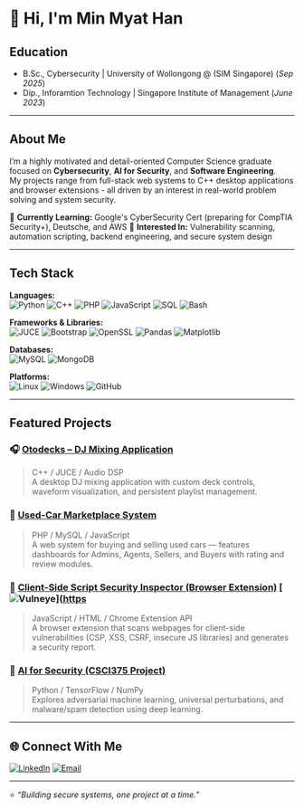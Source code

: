 # 👋 Hi, I'm Min Myat Han  

## Education
- B.Sc., Cybersecurity |  University of Wollongong @ (SIM Singapore) (_Sep 2025_)								       		
- Dip., Inforamtion Technology	| Singapore Institute of Management (_June 2023_)

---

##  About Me  

I’m a highly motivated and detail-oriented Computer Science graduate focused on **Cybersecurity**, **AI for Security**, and **Software Engineering**.  
My projects range from full-stack web systems to C++ desktop applications and browser extensions - all driven by an interest in real-world problem solving and system security.  

🌱 **Currently Learning:** Google's CyberSecurity Cert (preparing for CompTIA Security+), Deutsche, and AWS 
🧩 **Interested In:** Vulnerability scanning, automation scripting, backend engineering, and secure system design  

---

## Tech Stack  

**Languages:**  
![Python](https://img.shields.io/badge/Python-3670A0?style=for-the-badge&logo=python&logoColor=ffdd54)
![C++](https://img.shields.io/badge/C++-00599C?style=for-the-badge&logo=cplusplus)
![PHP](https://img.shields.io/badge/PHP-777BB4?style=for-the-badge&logo=php)
![JavaScript](https://img.shields.io/badge/JavaScript-F7DF1E?style=for-the-badge&logo=javascript&logoColor=black)
![SQL](https://img.shields.io/badge/SQL-336791?style=for-the-badge&logo=postgresql)
![Bash](https://img.shields.io/badge/Bash-4EAA25?style=for-the-badge&logo=gnubash&logoColor=white)

**Frameworks & Libraries:**  
![JUCE](https://img.shields.io/badge/JUCE-C%2B%2B-00599C?style=for-the-badge)
![Bootstrap](https://img.shields.io/badge/Bootstrap-563D7C?style=for-the-badge&logo=bootstrap)
![OpenSSL](https://img.shields.io/badge/OpenSSL-721412?style=for-the-badge)
![Pandas](https://img.shields.io/badge/Pandas-150458?style=for-the-badge&logo=pandas)
![Matplotlib](https://img.shields.io/badge/Matplotlib-11557C?style=for-the-badge&logo=plotly&logoColor=white)

**Databases:**  
![MySQL](https://img.shields.io/badge/MySQL-4479A1?style=for-the-badge&logo=mysql)
![MongoDB](https://img.shields.io/badge/MongoDB-4EA94B?style=for-the-badge&logo=mongodb)

**Platforms:**  
![Linux](https://img.shields.io/badge/Linux-FCC624?style=for-the-badge&logo=linux&logoColor=black)
![Windows](https://img.shields.io/badge/Windows-0078D6?style=for-the-badge&logo=windows)
![GitHub](https://img.shields.io/badge/GitHub-181717?style=for-the-badge&logo=github)

---

## Featured Projects  

### 🎧 [Otodecks – DJ Mixing Application](https://github.com/yourusername/otodecks)
> C++ / JUCE / Audio DSP  
A desktop DJ mixing application with custom deck controls, waveform visualization, and persistent playlist management.

### 🚗 [Used-Car Marketplace System](https://github.com/yourusername/used-car-marketplace)
> PHP / MySQL / JavaScript  
A web system for buying and selling used cars — features dashboards for Admins, Agents, Sellers, and Buyers with rating and review modules.

### 🧩 [Client-Side Script Security Inspector (Browser Extension)](https://github.com/yourusername/client-side-security-inspector) [![Vulneye](https://img.shields.io/badge/Vulneye-0A66C2?style=for-the-badge&logo=vulneye)]([https](https://github.com/HanZing/vuln)
> JavaScript / HTML / Chrome Extension API  
A browser extension that scans webpages for client-side vulnerabilities (CSP, XSS, CSRF, insecure JS libraries) and generates a security report.

### 🧠 [AI for Security (CSCI375 Project)](https://github.com/yourusername/ai-security)
> Python / TensorFlow / NumPy  
Explores adversarial machine learning, universal perturbations, and malware/spam detection using deep learning.

---

## 🌐 Connect With Me  

[![LinkedIn](https://img.shields.io/badge/LinkedIn-0A66C2?style=for-the-badge&logo=linkedin)](https://www.linkedin.com/in/min-myat-han-300623302/)
[![Email](https://img.shields.io/badge/Email-D14836?style=for-the-badge&logo=gmail&logoColor=white)](minmh09@gmail.com)

---

⭐️ *“Building secure systems, one project at a time.”*
